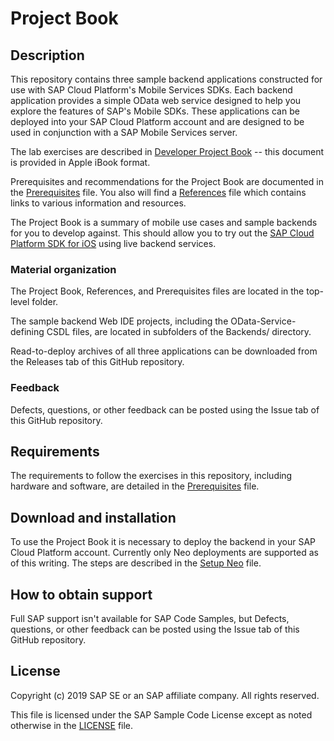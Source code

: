 # Project Book

## Description

This repository contains three sample backend applications constructed for use with SAP Cloud Platform's Mobile Services SDKs. Each backend application provides a simple OData web service designed to help you explore the features of SAP's Mobile SDKs.  These applications can be deployed into your SAP Cloud Platform account and are designed to be used in conjunction with a SAP Mobile Services server.

The lab exercises are described in [Developer Project Book](Developer%20Project%20Book.ibooks) -- this document is provided in Apple iBook format. 

Prerequisites and recommendations for the Project Book are documented in the [Prerequisites](Prerequisites.md) file. You also will find a [References](References.md) file which contains links to various information and resources.

The Project Book is a summary of mobile use cases and sample backends for you to develop against. This should allow you to try out the [SAP Cloud Platform SDK for iOS](https://www.sap.com/developer/trials-downloads/additional-downloads/sap-cloud-platform-sdk-for-ios-14485.html) using live backend services.

### Material organization

The Project Book, References, and Prerequisites files are located in the top-level folder.

The sample backend Web IDE projects, including the OData-Service-defining CSDL files, are located in subfolders of the Backends/ directory.

Read-to-deploy archives of all three applications can be downloaded from the Releases tab of this GitHub repository.

### Feedback

Defects, questions, or other feedback can be posted using the Issue tab of this GitHub repository.

## Requirements

The requirements to follow the exercises in this repository, including hardware and software, are detailed in the [Prerequisites](Prerequisites.md) file.


## Download and installation

To use the Project Book it is necessary to deploy the backend in your SAP Cloud Platform account. Currently only Neo deployments are supported as of this writing. The steps are described in the [Setup Neo](Backends/Setup%20Neo.md) file.


## How to obtain support

Full SAP support isn't available for SAP Code Samples, but Defects, questions, or other feedback can be posted using the Issue tab of this GitHub repository.


## License

Copyright (c) 2019 SAP SE or an SAP affiliate company. All rights reserved.

This file is licensed under the SAP Sample Code License except as noted otherwise in the [LICENSE](LICENSE) file.
